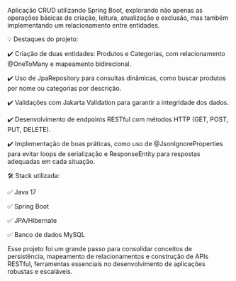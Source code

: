 Aplicação CRUD utilizando Spring Boot, explorando não apenas as operações básicas de criação, leitura, atualização e exclusão, mas também implementando um relacionamento entre entidades. 


💡 Destaques do projeto:

✔️ Criação de duas entidades: Produtos e Categorias, com relacionamento @OneToMany e mapeamento bidirecional.

✔️ Uso de JpaRepository para consultas dinâmicas, como buscar produtos por nome ou categorias por descrição.

✔️ Validações com Jakarta Validation para garantir a integridade dos dados.

✔️ Desenvolvimento de endpoints RESTful com métodos HTTP (GET, POST, PUT, DELETE).

✔️ Implementação de boas práticas, como uso de @JsonIgnoreProperties para evitar loops de serialização e ResponseEntity para respostas adequadas em cada situação.


🛠️ Stack utilizada:

✅ Java 17

✅ Spring Boot

✅ JPA/Hibernate

✅ Banco de dados MySQL


Esse projeto foi um grande passo para consolidar conceitos de persistência, mapeamento de relacionamentos e construção de APIs RESTful, ferramentas essenciais no desenvolvimento de aplicações robustas e escaláveis.
